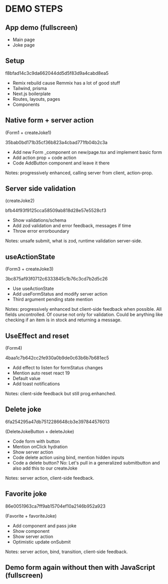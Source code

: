 # DEMO STEPS

## App demo (fullscreen)

- Main page
- Joke page

## Setup

f8bfad14c3c9da662044dd5d5f83d9a4cabd8ea5

- Remix rebuild cause Remmix has a lot of good stuff
- Tailwind, prisma
- Next.js boilerplate
- Routes, layouts, pages
- Components

## Native form + server action

(Form1 + createJoke1)

35bab0bd171b35cf36b823a4cbad771fb04b2c3a

- Add new Form _component on new/page.tsx and implement basic form
- Add action prop + code action
- Code AddButton component and leave it there

Notes: progressively enhanced, calling server from client, action-prop.

## Server side validation

(createJoke2)

bfb44f93f9125cca58509ab818d28e57e5528cf3

- Show validations/schema
- Add zod validation and error feedback, messages if time
- Throw error errorboundary

Notes: unsafe submit, what is zod, runtime validation server-side.

## useActionState

(Form3 + createJoke3)

3bc875af93f0712c6333845c1b76c3cd7b2d5c26

- Use useActionState
- Add useFormStatus and modify server action
- Third argument pending state mention

Notes: progressively enhanced but client-side feedback when possible. All fields uncontrolled. Of course not only for validation. Could be anything like checking if an item is in stock and returning a message. 

## UseEffect and reset

(Form4)

4baa1c7b642cc2fe930a0b9de0c63b6b7b681ec5

- Add effect to listen for formStatus changes
- Mention auto reset react 19
- Default value
- Add toast notifications

Notes: client-side feedback but still prog.enhanched.

## Delete joke

6fa254295a47db7512286648cb3e397844576013

(DeleteJokeButton + deleteJoke)

- Code form with button
- Mention onClick hydration
- Show server action
- Code delete action using bind, mention hidden inputs
- Code a delete button? No: Let's pull in a generalized submitbutton and also add this to our createJoke

Notes: server action, client-side feedback.

## Favorite joke

86e0051963ca7ff9ab15704ef10a2146b952a923

(Favorite + favoriteJoke)

- Add component and pass joke
- Show component
- Show server action
- Optimistic update onSubmit

Notes: server action, bind, transition, client-side feedback.

## Demo form again without then with JavaScript (fullscreen)
